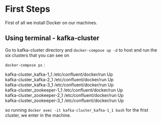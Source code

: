 # First Steps

First of all we install Docker on our machines.

## Using terminal - kafka-cluster

Go to kafka-cluster directory and `docker-compose up -d` to host and run the six clusters that you can see on

`docker-compose ps` :

kafka-cluster_kafka-1_1       /etc/confluent/docker/run   Up           
kafka-cluster_kafka-2_1       /etc/confluent/docker/run   Up           
kafka-cluster_kafka-3_1       /etc/confluent/docker/run   Up           
kafka-cluster_zookeeper-1_1   /etc/confluent/docker/run   Up           
kafka-cluster_zookeeper-2_1   /etc/confluent/docker/run   Up           
kafka-cluster_zookeeper-3_1   /etc/confluent/docker/run   Up

so running `docker exec -it kafka-cluster_kafka-1_1 bash` for the frist cluster, we enter in the machine.

